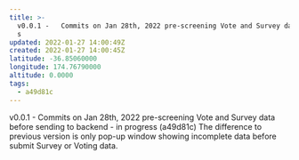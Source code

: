 ```yaml
---
title: >-
  v0.0.1 -   Commits on Jan 28th, 2022 pre-screening Vote and Survey data before
  s
updated: 2022-01-27 14:00:49Z
created: 2022-01-27 14:00:45Z
latitude: -36.85060000
longitude: 174.76790000
altitude: 0.0000
tags:
  - a49d81c
---
```


v0.0.1 -   Commits on Jan 28th, 2022 pre-screening Vote and Survey data before sending to backend - in progress (a49d81c) 
           The difference to previous version is only pop-up window showing incomplete data before submit Survey or Voting data.